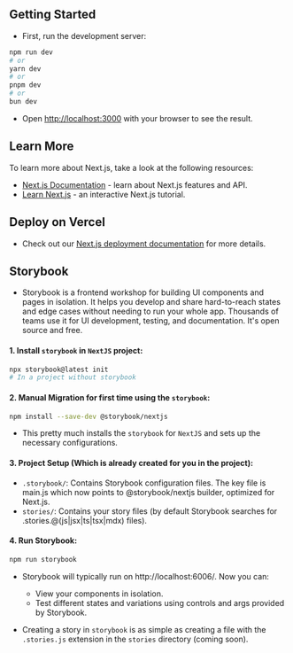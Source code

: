 ## Getting Started

- First, run the development server:

```bash
npm run dev
# or
yarn dev
# or
pnpm dev
# or
bun dev
```

- Open [http://localhost:3000](http://localhost:3000) with your browser to see the result.

## Learn More

To learn more about Next.js, take a look at the following resources:

- [Next.js Documentation](https://nextjs.org/docs) - learn about Next.js features and API.
- [Learn Next.js](https://nextjs.org/learn) - an interactive Next.js tutorial.

## Deploy on Vercel

- Check out our [Next.js deployment documentation](https://nextjs.org/docs/app/building-your-application/deploying) for more details.

## Storybook

- Storybook is a frontend workshop for building UI components and pages in isolation. It helps you develop and share hard-to-reach states and edge cases without needing to run your whole app. Thousands of teams use it for UI development, testing, and documentation. It's open source and free.

#### 1. Install `storybook` in `NextJS` project:

```bash
npx storybook@latest init
# In a project without storybook
```

#### 2. Manual Migration for first time using the `storybook`:

```bash
npm install --save-dev @storybook/nextjs
```

- This pretty much installs the `storybook` for `NextJS` and sets up the necessary configurations.

#### 3. Project Setup (Which is already created for you in the project):

- `.storybook/`: Contains Storybook configuration files. The key file is main.js which now points to @storybook/nextjs builder, optimized for Next.js.
- `stories/`: Contains your story files (by default Storybook searches for .stories.@(js|jsx|ts|tsx|mdx) files).

#### 4. Run Storybook:

```bash
npm run storybook
```

- Storybook will typically run on http://localhost:6006/. Now you can:

  - View your components in isolation.
  - Test different states and variations using controls and args provided by Storybook.

- Creating a story in `storybook` is as simple as creating a file with the `.stories.js` extension in the `stories` directory (coming soon).
